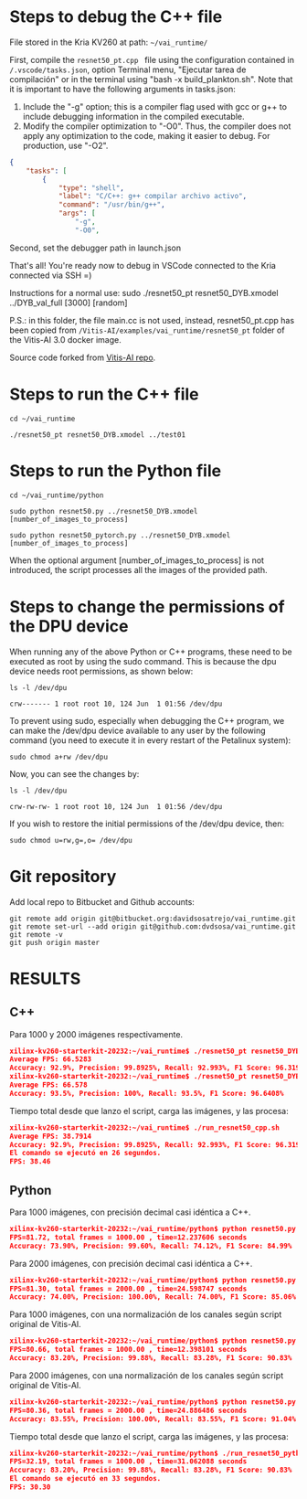 # Steps to debug the C++ file

File stored in  the Kria KV260 at path: `~/vai_runtime/`

First, compile the `resnet50_pt.cpp ` file using the configuration contained in `/.vscode/tasks.json`, option Terminal menu, "Ejecutar tarea de compilación" or in the terminal using "bash -x build_plankton.sh". Note that it is important to have the following arguments in tasks.json:
1. Include the "-g" option; this is a compiler flag used with gcc or g++ to include debugging information in the compiled executable. 
2. Modify the compiler optimization to "-O0". Thus, the compiler does not apply any optimization to the code, making it easier to debug. For production, use "-O2".

```json
{
    "tasks": [
        {
            "type": "shell",
            "label": "C/C++: g++ compilar archivo activo",
            "command": "/usr/bin/g++",
            "args": [
                "-g",
                "-O0",
```

Second, set the debugger path in launch.json

That's all! You're ready now to debug in VSCode connected to the Kria connected via SSH =)

Instructions for a normal use:
sudo ./resnet50_pt resnet50_DYB.xmodel ../DYB_val_full [3000] [random]

P.S.: in this folder, the file main.cc is not used, instead, resnet50_pt.cpp has been copied from `/Vitis-AI/examples/vai_runtime/resnet50_pt` folder of the Vitis-AI 3.0 docker image.

Source code forked from [Vitis-AI repo](https://github.com/Xilinx/Vitis-AI/tree/master/examples/vai_runtime/resnet50_pt).

# Steps to run the C++ file

`cd ~/vai_runtime`

`./resnet50_pt resnet50_DYB.xmodel ../test01`

# Steps to run the Python file

`cd ~/vai_runtime/python`

`sudo python resnet50.py ../resnet50_DYB.xmodel [number_of_images_to_process]`

`sudo python resnet50_pytorch.py ../resnet50_DYB.xmodel [number_of_images_to_process]`

When the optional argument [number_of_images_to_process] is not introduced, the script processes all the images of the provided path.

# Steps to change the permissions of the DPU device
When running any of the above Python or C++ programs, these need to be executed as root by using the sudo command. This is because the dpu device needs root permissions, as shown below:

`ls -l /dev/dpu`

`crw------- 1 root root 10, 124 Jun  1 01:56 /dev/dpu`

To prevent using sudo, especially when debugging the C++ program, we can make the /dev/dpu device available to any user by the following command (you need to execute it in every restart of the Petalinux system):

`sudo chmod a+rw /dev/dpu`

Now, you can see the changes by:

`ls -l /dev/dpu`

`crw-rw-rw- 1 root root 10, 124 Jun  1 01:56 /dev/dpu `

If you wish to restore the initial permissions of the /dev/dpu device, then:

`sudo chmod u=rw,g=,o= /dev/dpu`

# Git repository
Add local repo to Bitbucket and Github accounts:

	git remote add origin git@bitbucket.org:davidsosatrejo/vai_runtime.git
	git remote set-url --add origin git@github.com:dvdsosa/vai_runtime.git
	git remote -v
	git push origin master

# RESULTS

## C++

Para 1000 y 2000 imágenes respectivamente.
```json
xilinx-kv260-starterkit-20232:~/vai_runtime$ ./resnet50_pt resnet50_DYB.xmodel ../targetKria 1000
Average FPS: 66.5283
Accuracy: 92.9%, Precision: 99.8925%, Recall: 92.993%, F1 Score: 96.3193%
xilinx-kv260-starterkit-20232:~/vai_runtime$ ./resnet50_pt resnet50_DYB.xmodel ../targetKria 2000
Average FPS: 66.578
Accuracy: 93.5%, Precision: 100%, Recall: 93.5%, F1 Score: 96.6408%
```

Tiempo total desde que lanzo el script, carga las imágenes, y las procesa:
```json
xilinx-kv260-starterkit-20232:~/vai_runtime$ ./run_resnet50_cpp.sh 
Average FPS: 38.7914
Accuracy: 92.9%, Precision: 99.8925%, Recall: 92.993%, F1 Score: 96.3193%
El comando se ejecutó en 26 segundos.
FPS: 38.46
```

## Python

Para 1000 imágenes, con precisión decimal casi idéntica a C++.
```json
xilinx-kv260-starterkit-20232:~/vai_runtime/python$ python resnet50.py 1 ../resnet50_DYB.xmodel
FPS=81.72, total frames = 1000.00 , time=12.237606 seconds
Accuracy: 73.90%, Precision: 99.60%, Recall: 74.12%, F1 Score: 84.99%
```
Para 2000 imágenes, con precisión decimal casi idéntica a C++.
```json
xilinx-kv260-starterkit-20232:~/vai_runtime/python$ python resnet50.py 1 ../resnet50_DYB.xmodel
FPS=81.30, total frames = 2000.00 , time=24.598747 seconds
Accuracy: 74.00%, Precision: 100.00%, Recall: 74.00%, F1 Score: 85.06%
```

Para 1000 imágenes, con una normalización de los canales según script original de Vitis-AI.
```json
xilinx-kv260-starterkit-20232:~/vai_runtime/python$ python resnet50.py 1 ../resnet50_DYB.xmodel
FPS=80.66, total frames = 1000.00 , time=12.398101 seconds
Accuracy: 83.20%, Precision: 99.88%, Recall: 83.28%, F1 Score: 90.83%
```
Para 2000 imágenes, con una normalización de los canales según script original de Vitis-AI.
```json
xilinx-kv260-starterkit-20232:~/vai_runtime/python$ python resnet50.py 1 ../resnet50_DYB.xmodel
FPS=80.36, total frames = 2000.00 , time=24.886486 seconds
Accuracy: 83.55%, Precision: 100.00%, Recall: 83.55%, F1 Score: 91.04%
```

Tiempo total desde que lanzo el script, carga las imágenes, y las procesa:
```json
xilinx-kv260-starterkit-20232:~/vai_runtime/python$ ./run_resnet50_python.sh 
FPS=32.19, total frames = 1000.00 , time=31.062088 seconds
Accuracy: 83.20%, Precision: 99.88%, Recall: 83.28%, F1 Score: 90.83%
El comando se ejecutó en 33 segundos.
FPS: 30.30
```